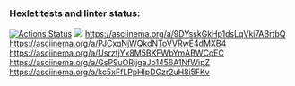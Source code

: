 ### Hexlet tests and linter status:
[![Actions Status](https://github.com/Snuskin/frontend-project-lvl1/workflows/hexlet-check/badge.svg)](https://github.com/Snuskin/frontend-project-lvl1/actions)
<a href="https://codeclimate.com/github/codeclimate/codeclimate/maintainability"><img src="https://api.codeclimate.com/v1/badges/a99a88d28ad37a79dbf6/maintainability" /></a>
https://asciinema.org/a/9DYsskGkHp1dsLqVki7ABrtbQ
https://asciinema.org/a/PJCxqNjWQkdNToVVRwE4dMXB4
https://asciinema.org/a/UsrztjYx8M5BKFWbYmABWCoEC
https://asciinema.org/a/GsP9uORijgaJo1456A1NfWipZ
https://asciinema.org/a/kc5xFfLPpHlpDGzr2uH8i5FKv
